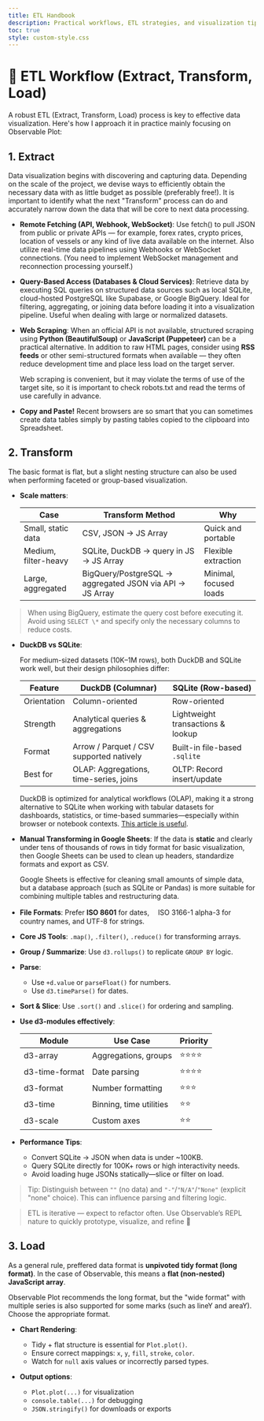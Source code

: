 ```yaml
---
title: ETL Handbook
description: Practical workflows, ETL strategies, and visualization tips using Observable Plot, JavaScript, and APIs
toc: true
style: custom-style.css
---
```


# 🔄 ETL Workflow (Extract, Transform, Load)

A robust ETL (Extract, Transform, Load) process is key to effective data visualization. Here's how I approach it in practice mainly focusing on Observable Plot:

## 1. Extract

Data visualization begins with discovering and capturing data. Depending on the scale of the project, we devise ways to efficiently obtain the necessary data with as little budget as possible (preferably free!). It is important to identify what the next "Transform" process can do and accurately narrow down the data that will be core to next data processing.

- **Remote Fetching (API, Webhook, WebSocket)**: Use fetch() to pull JSON from public or private APIs — for example, forex rates, crypto prices, location of vessels or any kind of live data available on the internet. Also utilize real-time data pipelines using Webhooks or WebSocket connections. (You need to implement WebSocket management and reconnection processing yourself.)

- **Query-Based Access (Databases & Cloud Services)**: Retrieve data by executing SQL queries on structured data sources such as local SQLite, cloud-hosted PostgreSQL like Supabase, or Google BigQuery. Ideal for filtering, aggregating, or joining data before loading it into a visualization pipeline. Useful when dealing with large or normalized datasets.

- **Web Scraping**: When an official API is not available, structured scraping using **Python (BeautifulSoup)** or **JavaScript (Puppeteer)** can be a practical alternative. In addition to raw HTML pages, consider using **RSS feeds** or other semi-structured formats when available — they often reduce development time and place less load on the target server.

  Web scraping is convenient, but it may violate the terms of use of the target site, so it is important to check robots.txt and read the terms of use carefully in advance.

- **Copy and Paste!** Recent browsers are so smart that you can sometimes create data tables simply by pasting tables copied to the clipboard into Spreadsheet.

## 2. Transform

The basic format is flat, but a slight nesting structure can also be used when performing faceted or group-based visualization.

- **Scale matters**:

  | Case                 | Transform Method                                         | Why                    |
  | -------------------- | -------------------------------------------------------- | ---------------------- |
  | Small, static data   | CSV, JSON → JS Array                                     | Quick and portable     |
  | Medium, filter-heavy | SQLite, DuckDB → query in JS → JS Array                  | Flexible extraction    |
  | Large, aggregated    | BigQuery/PostgreSQL → aggregated JSON via API → JS Array | Minimal, focused loads |

> When using BigQuery, estimate the query cost before executing it. Avoid using `SELECT \*` and specify only the necessary columns to reduce costs.

- **DuckDB vs SQLite**:

  For medium-sized datasets (10K–1M rows), both DuckDB and SQLite work well, but their design philosophies differ:

  | Feature     | DuckDB (Columnar)                        | SQLite (Row-based)                |
  | ----------- | ---------------------------------------- | --------------------------------- |
  | Orientation | Column-oriented                          | Row-oriented                      |
  | Strength    | Analytical queries & aggregations        | Lightweight transactions & lookup |
  | Format      | Arrow / Parquet / CSV supported natively | Built-in file-based `.sqlite`     |
  | Best for    | OLAP: Aggregations, time-series, joins   | OLTP: Record insert/update        |

  DuckDB is optimized for analytical workflows (OLAP), making it a strong alternative to SQLite when working with tabular datasets for dashboards, statistics, or time-based summaries—especially within browser or notebook contexts. [This article is useful](https://www.fivetran.com/learn/columnar-database-vs-row-database).

- **Manual Transforming in Google Sheets**: If the data is **static** and clearly under tens of thousands of rows in tidy format for basic visualization, then Google Sheets can be used to clean up headers, standardize formats and export as CSV.

  Google Sheets is effective for cleaning small amounts of simple data, but a database approach (such as SQLite or Pandas) is more suitable for combining multiple tables and restructuring data.

- **File Formats**: Prefer **ISO 8601** for dates,　 ISO 3166-1 alpha-3 for country names, and UTF-8 for strings.

- **Core JS Tools**: `.map()`, `.filter()`, `.reduce()` for transforming arrays.

- **Group / Summarize**: Use `d3.rollups()` to replicate `GROUP BY` logic.

- **Parse**:

  - Use `+d.value` or `parseFloat()` for numbers.
  - Use `d3.timeParse()` for dates.

- **Sort & Slice**: Use `.sort()` and `.slice()` for ordering and sampling.

- **Use d3-modules effectively**:

  | Module         | Use Case                | Priority |
  | -------------- | ----------------------- | -------- |
  | d3-array       | Aggregations, groups    | ⭐⭐⭐⭐ |
  | d3-time-format | Date parsing            | ⭐⭐⭐⭐ |
  | d3-format      | Number formatting       | ⭐⭐⭐   |
  | d3-time        | Binning, time utilities | ⭐⭐     |
  | d3-scale       | Custom axes             | ⭐⭐     |

- **Performance Tips**:

  - Convert SQLite → JSON when data is under ~100KB.
  - Query SQLite directly for 100K+ rows or high interactivity needs.
  - Avoid loading huge JSONs statically—slice or filter on load.

> Tip: Distinguish between `""` (no data) and `"-"`/`"N/A"`/`"None"` (explicit "none" choice). This can influence parsing and filtering logic.

> ETL is iterative — expect to refactor often. Use Observable’s REPL nature to quickly prototype, visualize, and refine 🚀

## 3. Load

As a general rule, preffered data format is **unpivoted tidy format (long format)**. In the case of Observable, this means a **flat (non-nested) JavaScript array**.

Observable Plot recommends the long format, but the "wide format" with multiple series is also supported for some marks (such as lineY and areaY). Choose the appropriate format.

- **Chart Rendering**:

  - Tidy + flat structure is essential for `Plot.plot()`.
  - Ensure correct mappings: `x`, `y`, `fill`, `stroke`, `color`.
  - Watch for `null` axis values or incorrectly parsed types.

- **Output options**:
  - `Plot.plot(...)` for visualization
  - `console.table(...)` for debugging
  - `JSON.stringify()` for downloads or exports
